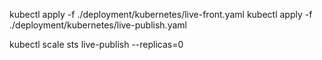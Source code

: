kubectl apply -f ./deployment/kubernetes/live-front.yaml
kubectl apply -f ./deployment/kubernetes/live-publish.yaml

kubectl scale  sts live-publish --replicas=0
